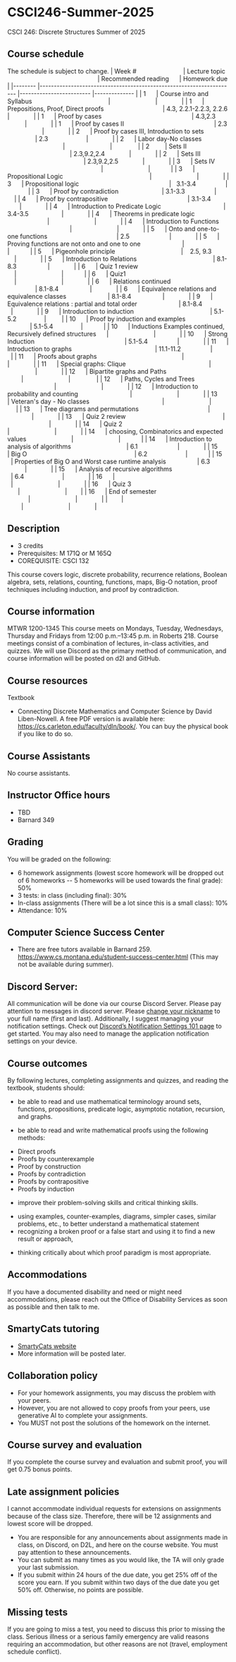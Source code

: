 # CSCI246-Summer-2025
CSCI 246: Discrete Structures Summer of 2025


## Course schedule
The schedule is subject to change.
| Week #                           | Lecture topic                                                      | Recommended reading      | Homework due |
|-------- |--------------------------------------------------------------------- |------------------------- |-------------- |
| 1      | Course intro and Syllabus                                            |                          |              |
| 1      | Prepositions, Proof, Direct proofs                                  | 4.3, 2.2.1-2.2.3, 2.2.6 |              |
| 1      | Proof by cases                                                    | 4.3,2.3                  |              |
| 1      | Proof by cases II                                                    | 2.3                      |              |
| 2      | Proof by cases III, Introduction to sets                              | 2.3                      |              |
| 2      | Labor day-No classes                                                |                          |               |
| 2         | Sets II                                                            | 2.3,9.2,2.4              |              |
| 2      | Sets III                                                            | 2.3,9.2,2.5              |              |
| 3      | Sets IV                                                              |                          |            |
| 3      | Propositional Logic                                                  |                          |              |
| 3      | Propositional logic                                                    |   3.1-3.4                 |              |
| 3      | Proof by contradiction                         | 3.1-3.3                 |            |
| 4      | Proof by contrapositive                                              | 3.1-3.4                 |              |
| 4      | Introduction to Predicate Logic                                    | 3.4-3.5                   |              |
| 4      | Theorems in predicate logic                                           |                          |              |
| 4      | Introduction to Functions                                          |                          |              |
| 5      | Onto and one-to-one functions                                        | 2.5                       |              |
| 5      | Proving functions are not onto and one to one                        |                          |            |
| 5      | Pigeonhole principle                                      |    2.5, 9.3              |              |
| 5      | Introduction to Relations                                            | 8.1-8.3                  |              |
| 6      | Quiz 1 review                                                        |                          |            |
| 6      | Quiz1                                                                |                          |              |
| 6      | Relations continued                                                  | 8.1-8.4                  |              |
| 6      | Equivalence relations and equivalence classes                        | 8.1-8.4                  |              |
| 9      | Equivalence relations : partial and total order                        | 8.1-8.4                  |              |
| 9      | Introduction to induction                                            | 5.1-5.2                |         |
| 10      | Proof by induction and examples                                       | 5.1-5.4                |            |
| 10      | Inductions Examples continued, Recursively defined structures      |                          |              |
| 10      | Strong Induction                                                    | 5.1-5.4                 |              |
| 11      | Introduction to graphs                                                | 11.1-11.2                 |            |
| 11      | Proofs about graphs                                                 |                          |              |
| 11      | Special graphs: Clique                                                |                          |              |
| 12      | Bipartite graphs and Paths                                            |                          |               |
| 12      | Paths, Cycles and Trees                                               |                          |              |
| 12      | Introduction to probability and counting                              |                          |              |
| 13      | Veteran's day - No classes                                          |                          |               |
| 13      | Tree diagrams and permutations                                        |                          |              |
| 13      | Quiz 2 review                                                        |                          |              |
| 14      | Quiz 2                                                              |                          |              |
| 14      | choosing, Combinatorics and expected values                          |                          |            |
| 14      | Introduction to analysis of algorithms                                | 6.1                       |              |
| 15      | Big O                                                              | 6.2                      |            |
| 15      | Properties of Big O and Worst case runtime analysis                  | 6.3                      |              |
| 15      | Analysis of recursive algorithms                                    | 6.4                      |              |
| 16      |                                                                    |                          |              |
| 16      | Quiz 3                                                              |                          |        |
| 16      | End of semester                                                      |                          |              |
|        |                                                                      |                          |              |






## Description
- 3 credits
- Prerequisites: M 171Q or M 165Q
- COREQUISITE: CSCI 132


This course covers logic, discrete probability, recurrence relations, Boolean algebra, sets, relations, counting, functions, maps, Big-O notation, proof techniques including induction, and proof by contradiction.


## Course information
MTWR 1200-1345
This course meets on Mondays, Tuesday, Wednesdays, Thursday and Fridays from 12:00 p.m.–13:45 p.m. in Roberts 218. Course meetings consist of a combination of lectures, in-class activities, and quizzes. We will use Discord as the primary method of communication, and course information will be posted on d2l and GitHub.


## Course resources


Textbook
* Connecting Discrete Mathematics and Computer Science by David Liben-Nowell. A free PDF version is available here: https://cs.carleton.edu/faculty/dln/book/. You can buy the physical book if you like to do so. 


## Course Assistants
No course assistants.


## Instructor Office hours
- TBD
- Barnard 349


## Grading
You will be graded on the following:


- 6 homework assignments (lowest score homework will be dropped out of 6 homeworks -- 5 homeworks will be used towards the final grade): 50%
- 3 tests: in class (including final): 30%
- In-class assignments (There will be a lot since this is a small class): 10%
- Attendance: 10%


## Computer Science Success Center
- There are free tutors available in Barnard 259. https://www.cs.montana.edu/student-success-center.html (This may not be available during summer).


## Discord Server: 
All communication will be done via our course Discord Server. Please pay attention to messages in discord server. Please [change your nickname](https://support.discord.com/hc/en-us/articles/219070107-Server-Nicknames#:~:text=If%20you're%20on%20the,new%20nickname%20of%20your%20choice!) to your full name (first and last). Additionally, I suggest managing your notification settings. Check out [Discord’s Notification Settings 101 page](https://support.discord.com/hc/en-us/articles/215253258-Notifications-Settings-101) to get started. You may also need to manage the application notification settings on your device.


## Course outcomes
By following lectures, completing assignments and quizzes, and reading the textbook, students should:


- be able to read and use mathematical terminology around sets, functions, propositions, predicate logic, asymptotic notation, recursion, and graphs.


- be able to read and write mathematical proofs using the following methods:
* Direct proofs
* Proofs by counterexample
* Proof by construction
* Proofs by contradiction
* Proofs by contrapositive
* Proofs by induction
- improve their problem-solving skills and critical thinking skills.
* using examples, counter-examples, diagrams, simpler cases, similar problems, etc., to better understand a mathematical statement
* recognizing a broken proof or a false start and using it to find a new result or approach,
- thinking critically about which proof paradigm is most appropriate.


## Accommodations
If you have a documented disability and need or might need accommodations, please reach out the Office of Disability Services as soon as possible and then talk to me.


## SmartyCats tutoring
- [SmartyCats website](https://www.montana.edu/aycss/success/smartycats/)
- More information will be posted later.


## Collaboration policy
- For your homework assignments, you may discuss the problem with your peers.
- However, you are not allowed to copy proofs from your peers, use generative AI to complete your assignments.
- You MUST not post the solutions of the homework on the internet.


## Course survey and evaluation
If you complete the course survey and evaluation and submit proof, you will get 0.75 bonus points.


## Late assignment policies
I cannot accommodate individual requests for extensions on assignments because of the class size. Therefore, there will be 12 assignments and lowest score will be dropped.
- You are responsible for any announcements about assignments made in class, on Discord, on D2L, and here on the course website. You must pay attention to these announcements.
- You can submit as many times as you would like, the TA will only grade your last submission.
- If you submit within 24 hours of the due date, you get 25% off of the score you earn. If you submit within two days of the due date you get 50% off. Otherwise, no points are possible.


## Missing tests
If you are going to miss a test, you need to discuss this prior to missing the class. Serious illness or a serious family emergency are valid reasons requiring an accommodation, but other reasons are not (travel, employment schedule conflict).

